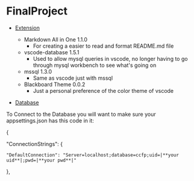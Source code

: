 # FinalProject 

- [Extension](#extension)
    - Markdown All in One 1.1.0
        - For creating a easier to read and format README.md file
    - vscode-database 1.5.1
        - Used to allow mysql queries in vscode, no longer having to go through mysql workbench to see what's going on
    - mssql 1.3.0
        - Same as vscode just with mssql
    - Blackboard Theme 0.0.2
        - Just a personal preference of the color theme of vscode

- [Database](#database)

To Connect to the Database you will want to make sure your appsettings.json has this code in it:

 {

  "ConnectionStrings": {
      
    "DefaultConnection": "Server=localhost;database=ccfp;uid=|**your uid**|;pwd=|**your pwd**|"

  },

